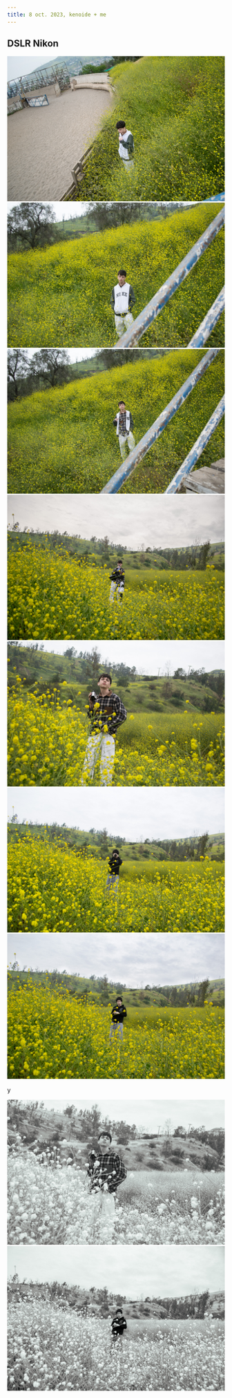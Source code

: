 ```yaml
---
title: 8 oct. 2023, kenoide + me
---
```


## DSLR Nikon

![](DSC_0012%201.jpg)
![](DSC_0021.jpg)
![](DSC_0023.jpg)
![](DSC_0033.jpg)
![](DSC_0041.jpg)
![](DSC_0044.jpg)
![](DSC_0045.jpg)

y

![](DSC_0041-2.jpg)
![](DSC_0045-2.jpg)

